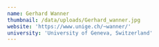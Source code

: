 ```yaml
---
name: Gerhard Wanner
thumbnail: /data/uploads/Gerhard_wanner.jpg
website: 'https://www.unige.ch/~wanner/'
university: 'University of Geneva, Switzerland'
---
```


